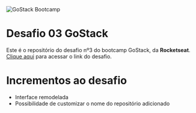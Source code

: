 <img src="https://camo.githubusercontent.com/a869a2aaab296ef925343d7e76518cd213eb0a30/68747470733a2f2f73746f726167652e676f6f676c65617069732e636f6d2f676f6c64656e2d77696e642f626f6f7463616d702d676f737461636b2f6865616465722d6465736166696f732d6e65772e706e67" alt="GoStack Bootcamp"/>

# Desafio 03 GoStack
Este é o repositório do desafio nº3 do bootcamp GoStack, da **Rocketseat**. <br/>
<a href="https://github.com/rocketseat-education/bootcamp-gostack-desafios/tree/master/desafio-conceitos-reactjs">Clique aqui</a> para acessar o link do desafio.

# Incrementos ao desafio
- Interface remodelada
- Possibilidade de customizar o nome do repositório adicionado